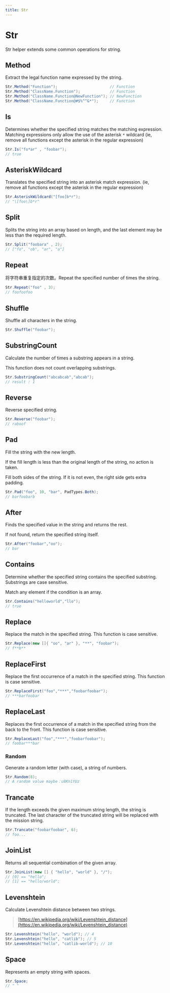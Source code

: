 ```yaml
---
title: Str
---
```


# Str

Str helper extends some common operations for string.

## Method

Extract the legal function name expressed by the string.

```csharp
Str.Method("Function");                       // Function
Str.Method("ClassName.Function");             // Function
Str.Method("ClassName.Function@NewFunction"); // NewFunction
Str.Method("ClassName.Function@#$%^^&*");     // Function
```

## Is

Determines whether the specified string matches the matching expression. Matching expressions only allow the use of the asterisk `*` wildcard (ie, remove all functions except the asterisk in the regular expression)

```csharp
Str.Is("fo*ar" , "foobar"); 
// true
```

## AsteriskWildcard

Translates the specified string into an asterisk match expression. (ie, remove all functions except the asterisk in the regular expression)

```csharp
Str.AsteriskWildcard("[foo]b*r");
// "\[foo\]b*r"
```

## Split

Splits the string into an array based on length, and the last element may be less than the required length.

```csharp
Str.Split("foobara" , 2);
// ["fo", "ob", "ar", "a"]
```

## Repeat

将字符串重复指定的次数。Repeat the specified number of times the string.

```csharp
Str.Repeat("foo" , 3);
// foofoofoo
```

## Shuffle

Shuffle all characters in the string.

```csharp
Str.Shuffle("foobar");
```

## SubstringCount

Calculate the number of times a substring appears in a string.

This function does not count overlapping substrings.

```csharp
Str.SubstringCount("abcabcab","abcab");
// result : 1
```

## Reverse

Reverse specified string.

```csharp 
Str.Reverse("foobar");
// raboof
```

## Pad

Fill the string with the new length.

If the fill length is less than the original length of the string, no action is taken.

Fill both sides of the string. If it is not even, the right side gets extra padding.

```csharp
Str.Pad("foo", 10, "bar", PadTypes.Both);
// barfoobarb
```

## After

Finds the specified value in the string and returns the rest.

If not found, return the specified string itself.

```csharp
Str.After("foobar","oo");
// bar
```

## Contains

Determine whether the specified string contains the specified substring. Substrings are case sensitive.

Match any element if the condition is an array.

```csharp
Str.Contains("helloworld","llo");
// true
```

## Replace

Replace the match in the specified string. This function is case sensitive.

```csharp
Str.Replace(new []{ "oo", "ar" }, "**", "foobar");
// f**b**
```

## ReplaceFirst

Replace the first occurrence of a match in the specified string. This function is case sensitive.

```csharp
Str.ReplaceFirst("foo","***","foobarfoobar");
// ***barfoobar
```

## ReplaceLast

Replaces the first occurrence of a match in the specified string from the back to the front. This function is case sensitive.

```csharp
Str.ReplaceLast("foo","***","foobarfoobar");
// foobar***bar
```

### Random

Generate a random letter (with case), a string of numbers.

```csharp
Str.Random(8);
// A random value maybe：u8Kn1YUz
```

## Trancate

If the length exceeds the given maximum string length, the string is truncated. The last character of the truncated string will be replaced with the mission string.

```csharp
Str.Trancate("foobarfoobar", 6);
// foo...
```

## JoinList

Returns all sequential combination of the given array.

```csharp
Str.JoinList(new [] { "hello", "world" }, "/"); 
// [0] == "hello";
// [1] == "hello/world";
```

## Levenshtein

Calculate Levenshtein distance between two strings.

> [https://en.wikipedia.org/wiki/Levenshtein_distance](https://en.wikipedia.org/wiki/Levenshtein_distance)

```csharp
Str.Levenshtein("hello", "world"); // 4
Str.Levenshtein("hello", "catlib"); // 5
Str.Levenshtein("hello", "catlib-world"); // 10
```

## Space

Represents an empty string with spaces.

```csharp
Str.Space; 
// " "
```